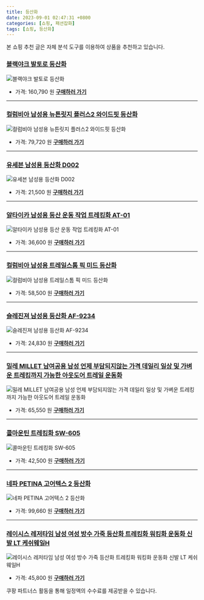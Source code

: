 ```yaml
---
title: 등산화
date: 2023-09-01 02:47:31 +0800
categories: [쇼핑, 패션잡화]
tags: [쇼핑, 등산화]
---
```

본 쇼핑 추천 글은 자체 분석 도구를 이용하여 상품을 추천하고 있습니다.
### [블랙야크 발토로 등산화](https://link.coupang.com/re/AFFSDP?lptag=AF1030537&pageKey=6948076907&itemId=16870978287&vendorItemId=84049618394&traceid=V0-153-720d8779726ce738&requestid=20230907024731953309591637&token=31850B%7CGM)
![블랙야크 발토로 등산화](https://ads-partners.coupang.com/image1/RRXYHzrVE-y5tJ0LRXcu_s5fh8WiNKClUkDpvFiWqqWonoFX6dDTQdyFMxT7fvJze9xa7MpCpS8hnZr5Ow3H9iCbTvo34TkM2tc9Dq81-Tqt4CDgUBR5oZYto-SGefM89Q8esnIV1gKqzzWP_LwhUt8-KzGy8S7nftZ2ivllYcZTzn5UOjQGKI_AKTmBwFr7AFPPquhPTd60i5oPjZiAdJcKmyj-0BYkFlQJCpbnuK7975O0GqmBKNdH7AiX55cOCL6uEuZMVG0SKjs3X5uHJ-Ax)
- 가격: 160,790 원
[**구매하러 가기**](https://link.coupang.com/re/AFFSDP?lptag=AF1030537&pageKey=6948076907&itemId=16870978287&vendorItemId=84049618394&traceid=V0-153-720d8779726ce738&requestid=20230907024731953309591637&token=31850B%7CGM)
---
### [컬럼비아 남성용 뉴튼릿지 플러스2 와이드핏 등산화](https://link.coupang.com/re/AFFSDP?lptag=AF1030537&pageKey=7215082552&itemId=18269213114&vendorItemId=85415487388&traceid=V0-153-c4ab72c39e1fccbf&requestid=20230907024731953309591637&token=31850B%7CGM)
![컬럼비아 남성용 뉴튼릿지 플러스2 와이드핏 등산화](https://ads-partners.coupang.com/image1/w1yzHms5MVy0NbF8w1QJTHxQuDtUggJKIGVTtbk83j-EnqUxe_BzdUcbh6_6SCxgu5wlcKwo_yI88LofRaTexa0IniSS5aAEqj6kBnOvUg1eRDHXtXP5tn20Uurezuh1Bboi62Qn2F-8z9ccJK4VUXeVj2wt46DCThRnmsz-jA5IarHrXEo8A0CwvYxY2l9J4IVspyiVMzJLT5SPmhdqBnE-dcgeW-NC1fnzK2Zldxlm6rqyyW4VPpf9u1MR7zvjdGY_lNxiWSMEwCzPDcqXyw==)
- 가격: 79,720 원
[**구매하러 가기**](https://link.coupang.com/re/AFFSDP?lptag=AF1030537&pageKey=7215082552&itemId=18269213114&vendorItemId=85415487388&traceid=V0-153-c4ab72c39e1fccbf&requestid=20230907024731953309591637&token=31850B%7CGM)
---
### [유세븐 남성용 등산화 D002](https://link.coupang.com/re/AFFSDP?lptag=AF1030537&pageKey=6928467&itemId=30685072&vendorItemId=4573957601&traceid=V0-153-1805b6c98b102800&requestid=20230907024731953309591637&token=31850B%7CGM)
![유세븐 남성용 등산화 D002](https://ads-partners.coupang.com/image1/frxw5XZKLOCmF-QYfljwFwoCteD9soc2IVQfxHGFyh7m594MJHC1WRTg57bv3s2DJ0PAbb_ITMwlSMFnHvYDLJJCstWU3pBdh5TqcVHckChWS0SrkiniqGbV2kmoX6Xy8NLfviZOMH7Nd0QFtQtUxb9prdUrboiRaZ7-yn_4nPikf7G10VlAJ2b8zwtlyByZxrR8Nee5idIPq11VjSrArs93kgAT1Pe73XJW_mQoW4DUy1IqtM6ylHn7lgbAEs0g-eredcCAtlQZ2T8ZKZkG)
- 가격: 21,500 원
[**구매하러 가기**](https://link.coupang.com/re/AFFSDP?lptag=AF1030537&pageKey=6928467&itemId=30685072&vendorItemId=4573957601&traceid=V0-153-1805b6c98b102800&requestid=20230907024731953309591637&token=31850B%7CGM)
---
### [알타이카 남성용 등산 운동 작업 트레킹화 AT-01](https://link.coupang.com/re/AFFSDP?lptag=AF1030537&pageKey=1105280628&itemId=2066507041&vendorItemId=70065687585&traceid=V0-153-7aeff4e663b0b616&requestid=20230907024731953309591637&token=31850B%7CGM)
![알타이카 남성용 등산 운동 작업 트레킹화 AT-01](https://ads-partners.coupang.com/image1/Sbqr9syBE9tjTnmQSa6JDtR8vx7e12kHYexYDazX5nAnVwt0qUvaO9-2WKVjSbLCQy51lW59Mtv_0oXfHU9Ut2Rj_ODEwNFsnY0LGMS1TIaCmneOg_ZRvgK0tgN46kV54VOzeLNWxDQ-LiBDjzleBTPG_ZhqlwgFzdec2xTcCm2YVm9TRK8E2xfKeBN8X6saa5W3oPqytex5zUpqo7Bjn-NdfVJy8TcjLSZPlkSti9JYUFjOwYUVAei6-vbqMNGDaKNpP4cLFK93EF4f48tBg972)
- 가격: 36,600 원
[**구매하러 가기**](https://link.coupang.com/re/AFFSDP?lptag=AF1030537&pageKey=1105280628&itemId=2066507041&vendorItemId=70065687585&traceid=V0-153-7aeff4e663b0b616&requestid=20230907024731953309591637&token=31850B%7CGM)
---
### [컬럼비아 남성용 트레일스톰 픽 미드 등산화](https://link.coupang.com/re/AFFSDP?lptag=AF1030537&pageKey=6778542757&itemId=15933778054&vendorItemId=83140728018&traceid=V0-153-5b7db79b4322344d&requestid=20230907024731953309591637&token=31850B%7CGM)
![컬럼비아 남성용 트레일스톰 픽 미드 등산화](https://ads-partners.coupang.com/image1/gb_dMaljNiwX4cH2gS7KDbVyPyZuso0XRsPxUPsummGOtiUNduumfqtdHKbQlyA4yNOijSZgi3nC3FNF5j2zQjcEqM59WczQ5aDxMz0wlRqkqiZM8PG9S-rkm3B-6ctHUs0avWbNQb8x70V0BGol3TzIoZe6n2ywvtxcaPEe0-WET7pCvwHhqkn2CV5l3Ah2JV2QScr0vpOAG5hne2OMYVoae1MgHuqR8f9oDighmI_GMdQy7BhGUHOmOU_KxaR7s0AGzut8lILEt64pfWf9HQ==)
- 가격: 58,500 원
[**구매하러 가기**](https://link.coupang.com/re/AFFSDP?lptag=AF1030537&pageKey=6778542757&itemId=15933778054&vendorItemId=83140728018&traceid=V0-153-5b7db79b4322344d&requestid=20230907024731953309591637&token=31850B%7CGM)
---
### [슬레진져 남성용 등산화 AF-9234](https://link.coupang.com/re/AFFSDP?lptag=AF1030537&pageKey=2113094769&itemId=3589578228&vendorItemId=79997431649&traceid=V0-153-deeb81515a311367&requestid=20230907024731953309591637&token=31850B%7CGM)
![슬레진져 남성용 등산화 AF-9234](https://ads-partners.coupang.com/image1/jIgzixiUn3QrhfPFjE-WO9m6JgF6JEMJohZzscmf3-PkG_MY6DA9cw8mWYusT5YQ-f6ddAB0FHMz7i5I7h1ET2ZYgIi4be7lsx9U1mJH8vuxetz7TZyM7cqb93jkdZ3fUUljgLJY-piey7eT-99NFYnMwyoXdxKZsXL4a_pGy93Qt1KZ6IqpVLrwxg_E2SR1QrMXcIsBaLOiqqGCKfQixDTmtMdHM8Xdk9UbuudUYIdzyE6T-teye7tWqTsXNLxEek5At5V5-v7jexnlYF2zdKHBnF8G2u2M0QWgzh_rAQ==)
- 가격: 24,830 원
[**구매하러 가기**](https://link.coupang.com/re/AFFSDP?lptag=AF1030537&pageKey=2113094769&itemId=3589578228&vendorItemId=79997431649&traceid=V0-153-deeb81515a311367&requestid=20230907024731953309591637&token=31850B%7CGM)
---
### [밀레 MILLET 남여공용 남성 언제 부담되지않는 가격 데일리 일상 및 가벼운 트레킹까지 가능한 아웃도어 트레일 운동화](https://link.coupang.com/re/AFFSDP?lptag=AF1030537&pageKey=7444730304&itemId=19367582307&vendorItemId=86480453622&traceid=V0-153-6e77aeabd121d3fc&requestid=20230907024731953309591637&token=31850B%7CGM)
![밀레 MILLET 남여공용 남성 언제 부담되지않는 가격 데일리 일상 및 가벼운 트레킹까지 가능한 아웃도어 트레일 운동화](https://ads-partners.coupang.com/image1/FyRBuR9SJ0vsQNcgF4EBnKHhnEHXY78eAsc1zx9BLLK4BNPsP4nOe_gM91b1hEqdGCm4yzrwJSSjh6VOy2DmaBQ5yGmXnNqLwsuGOH9aTuWewCRG2UzHTljl7T_JTyUW_5TbVwhABCgmgJGWoD3qwq1E9s80jNkrnE8j_bamBo1AO3lQizPAv7fwee3iEHRt_2z1zOjrt6kwNuV3dSNba7DshGng05TAMFzzPHC8IrggxvkNZzQvTQoAaGORQ-EvmreS9AtXzkZF48Ej5aZYXTV-OTViHSP3A5R8xLoQsQ==)
- 가격: 65,550 원
[**구매하러 가기**](https://link.coupang.com/re/AFFSDP?lptag=AF1030537&pageKey=7444730304&itemId=19367582307&vendorItemId=86480453622&traceid=V0-153-6e77aeabd121d3fc&requestid=20230907024731953309591637&token=31850B%7CGM)
---
### [콜마운틴 트레킹화 SW-605](https://link.coupang.com/re/AFFSDP?lptag=AF1030537&pageKey=8390983&itemId=245125150&vendorItemId=3602907976&traceid=V0-153-4d2c3087ccacb357&requestid=20230907024731953309591637&token=31850B%7CGM)
![콜마운틴 트레킹화 SW-605](https://ads-partners.coupang.com/image1/cDOwIFh4PkMWjvxicPS8DpMnvt2Xfve1R77bdOxXSqbkcuJWsyTBMNs92cl6i2q_cVhBVLoy5IsZ0a8RtwmqNPLC3red3mTotoUNmRfaMqSKJHvlkuiSGFrsQlTWJ9JrX5pw8fORrm3IOhSO8VaR4xYLpQBzJmzZmoWvtqrDVWefEKVJGK4pu2xiY_BLKvblJmxEB_ARrQXv8ZRv4yKr_rS-RzVf-Vsv4RnREJzhjxL0QUFE1ZPpV19YlHJnDBePop5BUjajgeev6axkXVMMxaeUa88j06_lKdbhG6cEug==)
- 가격: 42,500 원
[**구매하러 가기**](https://link.coupang.com/re/AFFSDP?lptag=AF1030537&pageKey=8390983&itemId=245125150&vendorItemId=3602907976&traceid=V0-153-4d2c3087ccacb357&requestid=20230907024731953309591637&token=31850B%7CGM)
---
### [네파 PETINA 고어텍스 2 등산화](https://link.coupang.com/re/AFFSDP?lptag=AF1030537&pageKey=7198519711&itemId=18190358934&vendorItemId=85339130444&traceid=V0-153-4c8c68d3de237b8f&requestid=20230907024731953309591637&token=31850B%7CGM)
![네파 PETINA 고어텍스 2 등산화](https://ads-partners.coupang.com/image1/9FkL9n1UVT2nsLhS9LPI8-nbDpjGcZ45xbokqZX9nrOLf7onscixEcsWJ9xAS__ph7SztnBF1jZhrPwIcRt2INEHSiXsUdDLwyCC9Nt-ZEx8QsdiA8gER-aFWCRL2TujUKxsU9Z4bInHx3DZDXqiK7iQBGMAGbRFiq4oSOBwfNRdc3RkUsd8Q9PVn9XMV2tAK8OWiEk7OJBdSZmhvQxaqwlE0KB0RiIUXmMvq8_pcfp9jwrAml5fUoCjoq2EhyLqxUV38xlDqAE=)
- 가격: 99,660 원
[**구매하러 가기**](https://link.coupang.com/re/AFFSDP?lptag=AF1030537&pageKey=7198519711&itemId=18190358934&vendorItemId=85339130444&traceid=V0-153-4c8c68d3de237b8f&requestid=20230907024731953309591637&token=31850B%7CGM)
---
### [레이시스 레저타임 남성 여성 방수 가죽 등산화 트레킹화 워킹화 운동화 신발 LT 케쉬웨일H](https://link.coupang.com/re/AFFSDP?lptag=AF1030537&pageKey=6064228493&itemId=11165433296&vendorItemId=78443533154&traceid=V0-153-b62230d169662ad5&requestid=20230907024731953309591637&token=31850B%7CGM)
![레이시스 레저타임 남성 여성 방수 가죽 등산화 트레킹화 워킹화 운동화 신발 LT 케쉬웨일H](https://ads-partners.coupang.com/image1/9ZUC0H-zOdZSg1Jm9YqRVVrspjAFMI_IAnw0bs7ESfQvSzuvm41x8QIFysTTx4qhehisiIzT0yDdEWX72Nx6p9yyMWD_9vvrrVFh6Zuob7ui9zD4UsTLu4gsZuULSeGueSbT96z5XVv2ZeVOaYwWguH5ujd34squHQWFKNbO9mioVp2Ki7HhLuTWZQW_ud6uzw40sHIlPLRckXJr-h3M58Ke0lJ0wxMbPrqXtRV4314pxTm_xLzGSYxhqCh_7Dm-uIqP_CAefG_Hw0o8rCKGLiIyLa27Uy5S2qaqpL3sRJU=)
- 가격: 45,800 원
[**구매하러 가기**](https://link.coupang.com/re/AFFSDP?lptag=AF1030537&pageKey=6064228493&itemId=11165433296&vendorItemId=78443533154&traceid=V0-153-b62230d169662ad5&requestid=20230907024731953309591637&token=31850B%7CGM)


쿠팡 파트너스 활동을 통해 일정액의 수수료를 제공받을 수 있습니다.
